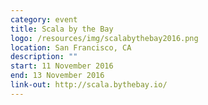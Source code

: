 ```yaml
---
category: event
title: Scala by the Bay
logo: /resources/img/scalabythebay2016.png
location: San Francisco, CA
description: ""
start: 11 November 2016
end: 13 November 2016
link-out: http://scala.bythebay.io/
---
```

